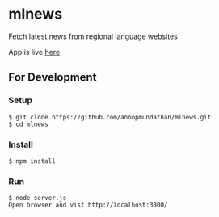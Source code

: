 # mlnews
Fetch latest news from regional language websites

App is live [here](https://mlnewsapp.herokuapp.com/)

## For Development
### Setup
```
$ git clone https://github.com/anoopmundathan/mlnews.git
$ cd mlnews
```
### Install
```
$ npm install
```
### Run
```
$ node server.js
Open browser and vist http://localhost:3000/
```
